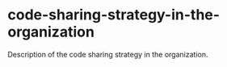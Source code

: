 # code-sharing-strategy-in-the-organization
Description of the code sharing strategy in the organization.
